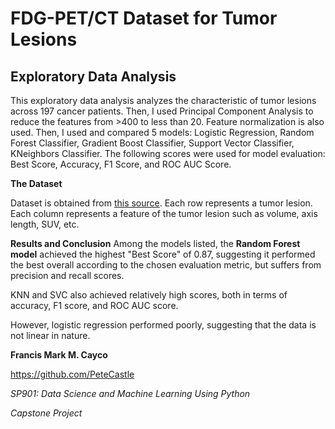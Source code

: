 # FDG-PET/CT Dataset for Tumor Lesions
## Exploratory Data Analysis

This exploratory data analysis analyzes the characteristic of tumor lesions across 197 cancer patients. Then, I used Principal Component Analysis to reduce the features from >400 to less than 20.  Feature normalization is also used.  Then, I used and compared 5 models: Logistic Regression, Random Forest Classifier, Gradient Boost Classifier, Support Vector Classifier, KNeighbors Classifier.  The following scores were used for model evaluation: Best Score, Accuracy, F1 Score, and ROC AUC Score.

**The Dataset**

Dataset is obtained from [this source](https://coursebank.ph/assets/courseware/v1/4bf7bc69429d39dee06cb120e862b464/asset-v1:DAP+SP901+2020_Q2+type@asset+block/SP901_CS_completedata.csv).
Each row represents a tumor lesion. Each column represents a feature of the tumor lesion such as volume, axis length, SUV, etc.

**Results and Conclusion**
Among the models listed, the **Random Forest model** achieved the highest "Best Score" of 0.87, suggesting it performed the best overall according to the chosen evaluation metric, but suffers from precision and recall scores.

KNN and SVC also achieved relatively high scores, both in terms of accuracy, F1 score, and ROC AUC score.

However, logistic regression performed poorly, suggesting that the data is not linear in nature.

**Francis Mark M. Cayco**

https://github.com/PeteCastle

*SP901: Data Science and Machine Learning Using Python*

*Capstone Project*